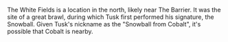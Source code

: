 The White Fields is a location in the north, likely near The Barrier. It was the site of a great brawl, during which  Tusk first performed his signature, the  Snowball. Given Tusk's nickname as the "Snowball from Cobalt", it's possible that Cobalt is nearby.
